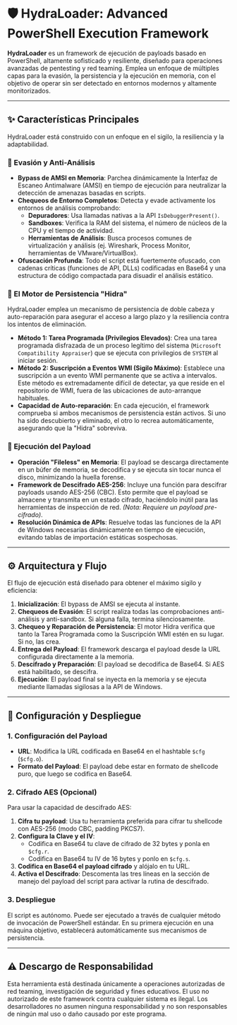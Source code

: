 # 🛡️ HydraLoader: Advanced PowerShell Execution Framework

**HydraLoader** es un framework de ejecución de payloads basado en PowerShell, altamente sofisticado y resiliente, diseñado para operaciones avanzadas de pentesting y red teaming. Emplea un enfoque de múltiples capas para la evasión, la persistencia y la ejecución en memoria, con el objetivo de operar sin ser detectado en entornos modernos y altamente monitorizados.

---

## ✨ Características Principales

HydraLoader está construido con un enfoque en el sigilo, la resiliencia y la adaptabilidad.

### 🧠 Evasión y Anti-Análisis
- **Bypass de AMSI en Memoria**: Parchea dinámicamente la Interfaz de Escaneo Antimalware (AMSI) en tiempo de ejecución para neutralizar la detección de amenazas basadas en scripts.
- **Chequeos de Entorno Completos**: Detecta y evade activamente los entornos de análisis comprobando:
    - **Depuradores**: Usa llamadas nativas a la API `IsDebuggerPresent()`.
    - **Sandboxes**: Verifica la RAM del sistema, el número de núcleos de la CPU y el tiempo de actividad.
    - **Herramientas de Análisis**: Busca procesos comunes de virtualización y análisis (ej. Wireshark, Process Monitor, herramientas de VMware/VirtualBox).
- **Ofuscación Profunda**: Todo el script está fuertemente ofuscado, con cadenas críticas (funciones de API, DLLs) codificadas en Base64 y una estructura de código compactada para disuadir el análisis estático.

### 🐍 El Motor de Persistencia "Hidra"
HydraLoader emplea un mecanismo de persistencia de doble cabeza y auto-reparación para asegurar el acceso a largo plazo y la resiliencia contra los intentos de eliminación.
- **Método 1: Tarea Programada (Privilegios Elevados)**: Crea una tarea programada disfrazada de un proceso legítimo del sistema (`Microsoft Compatibility Appraiser`) que se ejecuta con privilegios de `SYSTEM` al iniciar sesión.
- **Método 2: Suscripción a Eventos WMI (Sigilo Máximo)**: Establece una suscripción a un evento WMI permanente que se activa a intervalos. Este método es extremadamente difícil de detectar, ya que reside en el repositorio de WMI, fuera de las ubicaciones de auto-arranque habituales.
- **Capacidad de Auto-reparación**: En cada ejecución, el framework comprueba si ambos mecanismos de persistencia están activos. Si uno ha sido descubierto y eliminado, el otro lo recrea automáticamente, asegurando que la "Hidra" sobreviva.

### 🚀 Ejecución del Payload
- **Operación "Fileless" en Memoria**: El payload se descarga directamente en un búfer de memoria, se decodifica y se ejecuta sin tocar nunca el disco, minimizando la huella forense.
- **Framework de Descifrado AES-256**: Incluye una función para descifrar payloads usando AES-256 (CBC). Esto permite que el payload se almacene y transmita en un estado cifrado, haciéndolo inútil para las herramientas de inspección de red. *(Nota: Requiere un payload pre-cifrado)*.
- **Resolución Dinámica de APIs**: Resuelve todas las funciones de la API de Windows necesarias dinámicamente en tiempo de ejecución, evitando tablas de importación estáticas sospechosas.

---

## ⚙️ Arquitectura y Flujo

El flujo de ejecución está diseñado para obtener el máximo sigilo y eficiencia:

1.  **Inicialización**: El bypass de AMSI se ejecuta al instante.
2.  **Chequeos de Evasión**: El script realiza todas las comprobaciones anti-análisis y anti-sandbox. Si alguna falla, termina silenciosamente.
3.  **Chequeo y Reparación de Persistencia**: El motor Hidra verifica que tanto la Tarea Programada como la Suscripción WMI estén en su lugar. Si no, las crea.
4.  **Entrega del Payload**: El framework descarga el payload desde la URL configurada directamente a la memoria.
5.  **Descifrado y Preparación**: El payload se decodifica de Base64. Si AES está habilitado, se descifra.
6.  **Ejecución**: El payload final se inyecta en la memoria y se ejecuta mediante llamadas sigilosas a la API de Windows.

---

## 🔧 Configuración y Despliegue

### 1. Configuración del Payload
- **URL**: Modifica la URL codificada en Base64 en el hashtable `$cfg` (`$cfg.o`).
- **Formato del Payload**: El payload debe estar en formato de shellcode puro, que luego se codifica en Base64.

### 2. Cifrado AES (Opcional)
Para usar la capacidad de descifrado AES:
1.  **Cifra tu payload**: Usa tu herramienta preferida para cifrar tu shellcode con AES-256 (modo CBC, padding PKCS7).
2.  **Configura la Clave y el IV**:
    - Codifica en Base64 tu clave de cifrado de 32 bytes y ponla en `$cfg.r`.
    - Codifica en Base64 tu IV de 16 bytes y ponlo en `$cfg.s`.
3.  **Codifica en Base64 el payload cifrado** y alójalo en tu URL.
4.  **Activa el Descifrado**: Descomenta las tres líneas en la sección de manejo del payload del script para activar la rutina de descifrado.

### 3. Despliegue
El script es autónomo. Puede ser ejecutado a través de cualquier método de invocación de PowerShell estándar. En su primera ejecución en una máquina objetivo, establecerá automáticamente sus mecanismos de persistencia.

---

## ⚠️ Descargo de Responsabilidad

Esta herramienta está destinada únicamente a operaciones autorizadas de red teaming, investigación de seguridad y fines educativos. El uso no autorizado de este framework contra cualquier sistema es ilegal. Los desarrolladores no asumen ninguna responsabilidad y no son responsables de ningún mal uso o daño causado por este programa.
